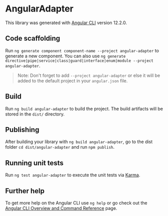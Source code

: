 # AngularAdapter

This library was generated with [Angular CLI](https://github.com/angular/angular-cli) version 12.2.0.

## Code scaffolding

Run `ng generate component component-name --project angular-adapter` to generate a new component. You can also use `ng generate directive|pipe|service|class|guard|interface|enum|module --project angular-adapter`.
> Note: Don't forget to add `--project angular-adapter` or else it will be added to the default project in your `angular.json` file. 

## Build

Run `ng build angular-adapter` to build the project. The build artifacts will be stored in the `dist/` directory.

## Publishing

After building your library with `ng build angular-adapter`, go to the dist folder `cd dist/angular-adapter` and run `npm publish`.

## Running unit tests

Run `ng test angular-adapter` to execute the unit tests via [Karma](https://karma-runner.github.io).

## Further help

To get more help on the Angular CLI use `ng help` or go check out the [Angular CLI Overview and Command Reference](https://angular.io/cli) page.

